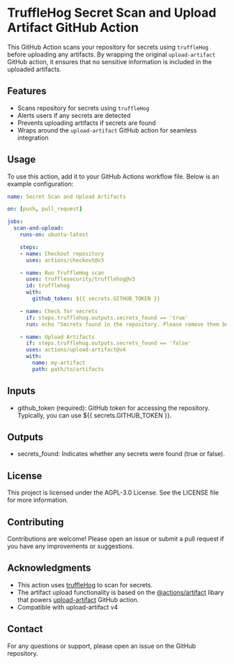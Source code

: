 # TruffleHog Secret Scan and Upload Artifact GitHub Action

This GitHub Action scans your repository for secrets using `truffleHog` before uploading any artifacts. By wrapping the original `upload-artifact` GitHub action, it ensures that no sensitive information is included in the uploaded artifacts.

## Features

- Scans repository for secrets using `truffleHog`
- Alerts users if any secrets are detected
- Prevents uploading artifacts if secrets are found
- Wraps around the `upload-artifact` GitHub action for seamless integration

## Usage

To use this action, add it to your GitHub Actions workflow file. Below is an example configuration:

```yaml
name: Secret Scan and Upload Artifacts

on: [push, pull_request]

jobs:
  scan-and-upload:
    runs-on: ubuntu-latest

    steps:
    - name: Checkout repository
      uses: actions/checkout@v3

    - name: Run TruffleHog scan
      uses: trufflesecurity/trufflehog@v3
      id: trufflehog
      with:
        github_token: ${{ secrets.GITHUB_TOKEN }}

    - name: Check for secrets
      if: steps.trufflehog.outputs.secrets_found == 'true'
      run: echo "Secrets found in the repository. Please remove them before uploading artifacts."

    - name: Upload Artifacts
      if: steps.trufflehog.outputs.secrets_found == 'false'
      uses: actions/upload-artifact@v4
      with:
        name: my-artifact
        path: path/to/artifacts
```
## Inputs

- github_token (required): GitHub token for accessing the repository. Typically, you can use ${{ secrets.GITHUB_TOKEN }}.

## Outputs

- secrets_found: Indicates whether any secrets were found (true or false).

## License

  This project is licensed under the AGPL-3.0 License. See the LICENSE file for more information.

## Contributing

  Contributions are welcome! Please open an issue or submit a pull request if you have any improvements or suggestions.

## Acknowledgments

  - This action uses [truffleHog](https://github.com/trufflesecurity/trufflehog) to scan for secrets.
  - The artifact upload functionality is based on the [@actions/artifact](https://www.npmjs.com/package/@actions/artifact) libary that powers [upload-artifact](https://github.com/actions/upload-artifact) GitHub action.
  - Compatible with upload-artifact v4

## Contact

  For any questions or support, please open an issue on the GitHub repository.
